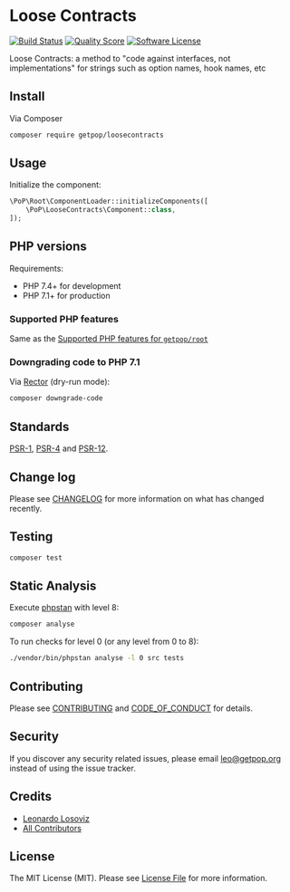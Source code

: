 # Loose Contracts

[![Build Status][ico-travis]][link-travis]
[![Quality Score][ico-code-quality]][link-code-quality]
[![Software License][ico-license]](LICENSE.md)

<!--
[![Latest Version on Packagist][ico-version]][link-packagist]
[![Coverage Status][ico-scrutinizer]][link-scrutinizer]
[![Total Downloads][ico-downloads]][link-downloads]
-->

Loose Contracts: a method to "code against interfaces, not implementations" for strings such as option names, hook names, etc

## Install

Via Composer

``` bash
composer require getpop/loosecontracts
```

## Usage

Initialize the component:

``` php
\PoP\Root\ComponentLoader::initializeComponents([
    \PoP\LooseContracts\Component::class,
]);
```

## PHP versions

Requirements:

- PHP 7.4+ for development
- PHP 7.1+ for production

### Supported PHP features

Same as the [Supported PHP features for `getpop/root`](https://github.com/getpop/root/#supported-php-features)

### Downgrading code to PHP 7.1

Via [Rector](https://github.com/rectorphp/rector) (dry-run mode):

```bash
composer downgrade-code
```

## Standards

[PSR-1](https://www.php-fig.org/psr/psr-1), [PSR-4](https://www.php-fig.org/psr/psr-4) and [PSR-12](https://www.php-fig.org/psr/psr-12).

## Change log

Please see [CHANGELOG](CHANGELOG.md) for more information on what has changed recently.

## Testing

``` bash
composer test
```

## Static Analysis

Execute [phpstan](https://github.com/phpstan/phpstan) with level 8:

``` bash
composer analyse
```

To run checks for level 0 (or any level from 0 to 8):

``` bash
./vendor/bin/phpstan analyse -l 0 src tests
```

## Contributing

Please see [CONTRIBUTING](CONTRIBUTING.md) and [CODE_OF_CONDUCT](CODE_OF_CONDUCT.md) for details.

## Security

If you discover any security related issues, please email leo@getpop.org instead of using the issue tracker.

## Credits

- [Leonardo Losoviz][link-author]
- [All Contributors][link-contributors]

## License

The MIT License (MIT). Please see [License File](LICENSE.md) for more information.

[ico-version]: https://img.shields.io/packagist/v/getpop/loosecontracts.svg?style=flat-square
[ico-license]: https://img.shields.io/badge/license-MIT-brightgreen.svg?style=flat-square
[ico-travis]: https://img.shields.io/travis/getpop/loosecontracts/master.svg?style=flat-square
[ico-scrutinizer]: https://img.shields.io/scrutinizer/coverage/g/getpop/loosecontracts.svg?style=flat-square
[ico-code-quality]: https://img.shields.io/scrutinizer/g/getpop/loosecontracts.svg?style=flat-square
[ico-downloads]: https://img.shields.io/packagist/dt/getpop/loosecontracts.svg?style=flat-square

[link-packagist]: https://packagist.org/packages/getpop/loosecontracts
[link-travis]: https://travis-ci.org/getpop/loosecontracts
[link-scrutinizer]: https://scrutinizer-ci.com/g/getpop/loosecontracts/code-structure
[link-code-quality]: https://scrutinizer-ci.com/g/getpop/loosecontracts
[link-downloads]: https://packagist.org/packages/getpop/loosecontracts
[link-author]: https://github.com/leoloso
[link-contributors]: ../../../../../../contributors
